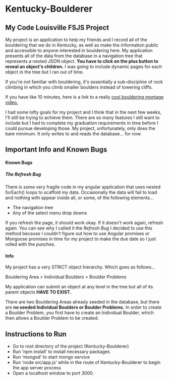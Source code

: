 # Kentucky-Boulderer
## My Code Louisville FSJS Project

My project is an application to help my friends and I record all of the bouldering that we do in Kentucky, as well as make the information public and accessible to anyone interested in bouldering here. My application presents all of the data from the database in a navigation tree that represents a nested JSON object.
**You have to click on the plus button to reveal an object's children.**
I was going to include dynamic pages for each object in the tree but I ran out of time.

If you're not familiar with bouldering, it's essentially a sub-discipline of rock climbing in which you climb smaller boulders instead of towering cliffs.

If you have like 10 minutes, here is a link to a really [cool bouldering montage video.](https://vimeo.com/38586136)

I had some lofty goals for my project and I think that in the next few weeks, I'll still be trying to achieve them. There are so many features I still want to include but I had to complete my graduation requirements in time before I could pursue developing those. My project, unfortunately, only does the bare minimum. It only writes to and reads the database... for now.

## Important Info and Known Bugs
#### Known Bugs
##### *The Refresh Bug*
There is some very fragile code in my angular application that uses nested forEach() loops to scaffold my data. Occasionally the data will fail to load and nothing with appear inside all, or some, of the following elements...
- The navigation tree
- Any of the select menu drop downs

If you refresh the page, it should work okay. If it doesn't work again, refresh again. You can see why I called it the *Refresh Bug* I decided to use this method because I couldn't figure out how to use Angular promises or Mongoose promises in time for my project to make the due date so I just rolled with the punches.


#### Info
My project has a very STRICT object hierarchy. Which goes as follows...

Bouldering Area > Individual Boulders > Boulder Problems

My application can submit an object at any level in the tree but all of its parent objects **HAVE TO EXIST.**

There are two Bouldering Areas already seeded in the database, but there are **no seeded Individual Boulders or Boulder Problems.** In order to create a Boulder Problem, you first have to create an Individual Boulder, which then allows a Boulder Problem to be created.

## Instructions to Run
- Go to root directory of the project (Kentucky-Boulderer)
- Run ‘npm install’ to install necessary packages
- Run ‘mongod’ to start mongo service
- Run ‘node src/app.js’ while in the route of Kentucky-Boulderer to begin the app server process
- Open a localhost window to port 3000.
